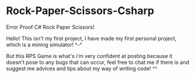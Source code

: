 # Rock-Paper-Scissors-Csharp
Error Proof C# Rock Paper Scissors!

Hello! This isn't my first project, I have made my first personal project, which is a mining simulator! ^-^

But this RPS Game is what's i'm very confident at posting because it doesn't pose to any bugs that can occur, feel free to chat me if there is and suggest me advices and tips about my way of writing code! ^^
